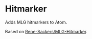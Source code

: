 # Hitmarker

Adds MLG hitmarkers to Atom.

Based on [Rene-Sackers/MLG-Hitmarker](https://github.com/Rene-Sackers/MLG-Hitmarker).
